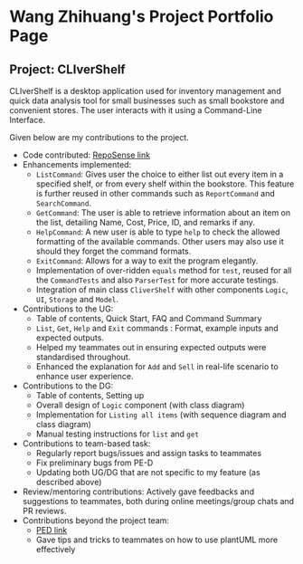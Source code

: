 # Wang Zhihuang's Project Portfolio Page

## Project: CLIverShelf

CLIverShelf is a desktop application used for inventory management and quick data analysis tool for small businesses such as small bookstore and convenient stores. The user interacts with it using a Command-Line Interface. 

Given below are my contributions to the project.
* Code contributed: [RepoSense link](https://nus-cs2113-ay2122s1.github.io/tp-dashboard/#breakdown=true&search=zh1huang)
* Enhancements implemented:
  * `ListCommand`: Gives user the choice to either list out every item in a specified shelf, or from every shelf within the bookstore. This feature is further reused in other commands such as `ReportCommand` and `SearchCommand`.
  * `GetCommand`: The user is able to retrieve information about an item on the list, detailing Name, Cost, Price, ID, and remarks if any. 
  * `HelpCommand`: A new user is able to type `help` to check the allowed formatting of the available commands. Other users may also use it should they forget the command formats.
  * `ExitCommand`: Allows for a way to exit the program elegantly.
  * Implementation of over-ridden `equals` method for `test`, reused for all the `CommandTests` and also `ParserTest` for more accurate testings.
  * Integration of main class `CliverShelf` with other components `Logic`, `UI`, `Storage` and `Model`.
* Contributions to the UG:
  * Table of contents, Quick Start, FAQ and Command Summary
  * `List`, `Get`, `Help` and `Exit` commands : Format, example inputs and expected outputs.
  * Helped my teammates out in ensuring expected outputs were standardised throughout.
  * Enhanced the explanation for `Add` and `Sell` in real-life scenario to enhance user experience.
* Contributions to the DG:
  * Table of contents, Setting up
  * Overall design of `Logic` component (with class diagram)
  * Implementation for `Listing all items` (with sequence diagram and class diagram)
  * Manual testing instructions for `list` and `get`
* Contributions to team-based task:
  * Regularly report bugs/issues and assign tasks to teammates
  * Fix preliminary bugs from PE-D
  * Updating both UG/DG that are not specific to my feature (as described above)
* Review/mentoring contributions: Actively gave feedbacks and suggestions to teammates, both during online meetings/group chats and PR reviews.
* Contributions beyond the project team: 
  * [PED link](https://github.com/zh1huang/ped/issues)
  * Gave tips and tricks to teammates on how to use plantUML more effectively